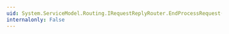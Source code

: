 ```yaml
---
uid: System.ServiceModel.Routing.IRequestReplyRouter.EndProcessRequest(System.IAsyncResult)
internalonly: False
---
```

